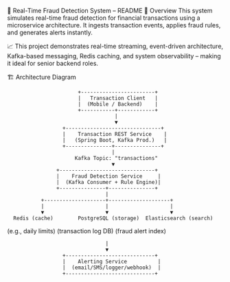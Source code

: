🚨 Real-Time Fraud Detection System – README
📌 Overview
This system simulates real-time fraud detection for financial transactions using a microservice architecture. It ingests transaction events, applies fraud rules, and generates alerts instantly.

📈 This project demonstrates real-time streaming, event-driven architecture, Kafka-based messaging, Redis caching, and system observability – making it ideal for senior backend roles.

🏗️ Architecture Diagram

                           +------------------------+
                           |   Transaction Client   |
                           |  (Mobile / Backend)    |
                           +-----------+------------+
                                       |
                                       ▼
                      +-------------------------------+
                      |    Transaction REST Service    |
                      |   (Spring Boot, Kafka Prod.)   |
                      +---------------+---------------+
                                      |
                          Kafka Topic: "transactions"
                                      ▼
                    +-------------------------------+
                    |    Fraud Detection Service     |
                    |  (Kafka Consumer + Rule Engine)|
                    +---------------+---------------+
                                    |
               +--------------------+--------------------+
               |                    |                    |
               ▼                    ▼                    ▼
      Redis (cache)        PostgreSQL (storage)  Elasticsearch (search)
  (e.g., daily limits)     (transaction log DB)     (fraud alert index)

                                    |
                                    ▼
                      +-----------------------------+
                      |    Alerting Service          |
                      |  (email/SMS/logger/webhook)  |
                      +-----------------------------+

